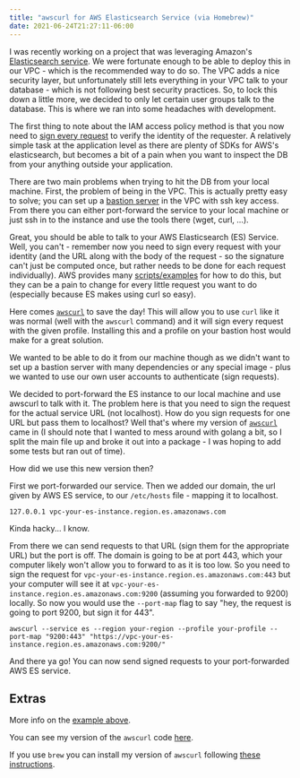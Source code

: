 ```yaml
---
title: "awscurl for AWS Elasticsearch Service (via Homebrew)"
date: 2021-06-24T21:27:11-06:00
---
```


I was recently working on a project that was leveraging Amazon's [Elasticsearch
service](https://aws.amazon.com/elasticsearch-service/). We were fortunate
enough to be able to deploy this in our VPC - which is the recommended way to do
so. The VPC adds a nice security layer, but unfortunately still lets
everything in your VPC talk to your database - which is not following best
security practices. So, to lock this down a little more, we decided to only let
certain user groups talk to the database. This is where we ran into some
headaches with development.

The first thing to note about the IAM access policy method is that you now
need to [sign every
request](https://docs.aws.amazon.com/general/latest/gr/signing_aws_api_requests.html)
to verify the identity of the requester. A relatively simple task at the
application level as there are plenty of SDKs for AWS's elasticsearch, but
becomes a bit of a pain when you want to inspect the DB from your anything
outside your application.

There are two main problems when trying to hit the DB from your local machine.
First, the problem of being in the VPC. This is actually pretty easy to solve;
you can set up a [bastion server](https://en.wikipedia.org/wiki/Bastion_host) in
the VPC with ssh key access. From there you can either port-forward the service to
your local machine or just ssh in to the instance and use the tools there (wget,
curl, ...).

Great, you should be able to talk to your AWS Elasticsearch (ES) Service. Well,
you can't - remember now you need to sign every request with your identity (and
the URL along with the body of the request - so the signature can't just be
computed once, but rather needs to be done for each request individually). AWS
provides many
[scripts/examples](https://docs.aws.amazon.com/general/latest/gr/sigv4-signed-request-examples.html)
for how to do this, but they can be a pain to change for every little request
you want to do (especially because ES makes using curl so easy).

Here comes [`awscurl`](https://github.com/legal90/awscurl) to save the day! This
will allow you to use `curl` like it was normal (well with the `awscurl`
command) and it will sign every request with the given profile. Installing this
and a profile on your bastion host would make for a great solution.

We wanted to be able to do it from our machine though as we didn't want to set
up a bastion server with many dependencies or any special image - plus we wanted
to use our own user accounts to authenticate (sign requests).

We decided to port-forward the ES instance to our local machine and use awscurl
to talk with it. The problem here is that you need to sign the request for the
actual service URL (not localhost). How do you sign requests for one URL but
pass them to localhost? Well that's where my version of
[`awscurl`](https://github.com/bkimmig/awscurl) came in (I should note that I
wanted to mess around with golang a bit, so I split the main file up and broke
it out into a package - I was hoping to add some tests but ran out of time).

How did we use this new version then?

First we port-forwarded our service. Then we added our domain, the url given by
AWS ES service, to our `/etc/hosts` file - mapping it to localhost.

```
127.0.0.1 vpc-your-es-instance.region.es.amazonaws.com
```

Kinda hacky... I know.

From there we can send requests to that URL (sign them for the appropriate URL)
but the port is off. The domain is going to be at port 443, which your computer
likely won't allow you to forward to as it is too low. So you need to sign the
request for `vpc-your-es-instance.region.es.amazonaws.com:443` but your
computer will see it at `vpc-your-es-instance.region.es.amazonaws.com:9200`
(assuming you forwarded to 9200) locally. So now you would use the `--port-map`
flag to say "hey, the request is going to port 9200, but sign it for 443".

```
awscurl --service es --region your-region --profile your-profile --port-map "9200:443" "https://vpc-your-es-instance.region.es.amazonaws.com:9200/"
```

And there ya go! You can now send signed requests to your port-forwarded AWS ES
service.

## Extras

More info on the [example above](https://github.com/bkimmig/awscurl#requests-to-aws-elasticsearch-service-on-a-vpc).

You can see my version of the `awscurl` code [here](https://github.com/bkimmig/awscurl).

If you use `brew` you can install my version of `awscurl` following [these
instructions](https://github.com/bkimmig/homebrew-tools#awscurl).
